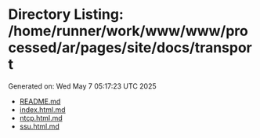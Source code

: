 # Directory Listing: /home/runner/work/www/www/processed/ar/pages/site/docs/transport
Generated on: Wed May  7 05:17:23 UTC 2025

- [README.md](README.md)
- [index.html.md](index.html.md)
- [ntcp.html.md](ntcp.html.md)
- [ssu.html.md](ssu.html.md)
